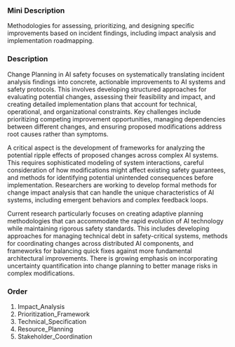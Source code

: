 ### Mini Description

Methodologies for assessing, prioritizing, and designing specific improvements based on incident findings, including impact analysis and implementation roadmapping.

### Description

Change Planning in AI safety focuses on systematically translating incident analysis findings into concrete, actionable improvements to AI systems and safety protocols. This involves developing structured approaches for evaluating potential changes, assessing their feasibility and impact, and creating detailed implementation plans that account for technical, operational, and organizational constraints. Key challenges include prioritizing competing improvement opportunities, managing dependencies between different changes, and ensuring proposed modifications address root causes rather than symptoms.

A critical aspect is the development of frameworks for analyzing the potential ripple effects of proposed changes across complex AI systems. This requires sophisticated modeling of system interactions, careful consideration of how modifications might affect existing safety guarantees, and methods for identifying potential unintended consequences before implementation. Researchers are working to develop formal methods for change impact analysis that can handle the unique characteristics of AI systems, including emergent behaviors and complex feedback loops.

Current research particularly focuses on creating adaptive planning methodologies that can accommodate the rapid evolution of AI technology while maintaining rigorous safety standards. This includes developing approaches for managing technical debt in safety-critical systems, methods for coordinating changes across distributed AI components, and frameworks for balancing quick fixes against more fundamental architectural improvements. There is growing emphasis on incorporating uncertainty quantification into change planning to better manage risks in complex modifications.

### Order

1. Impact_Analysis
2. Prioritization_Framework
3. Technical_Specification
4. Resource_Planning
5. Stakeholder_Coordination
